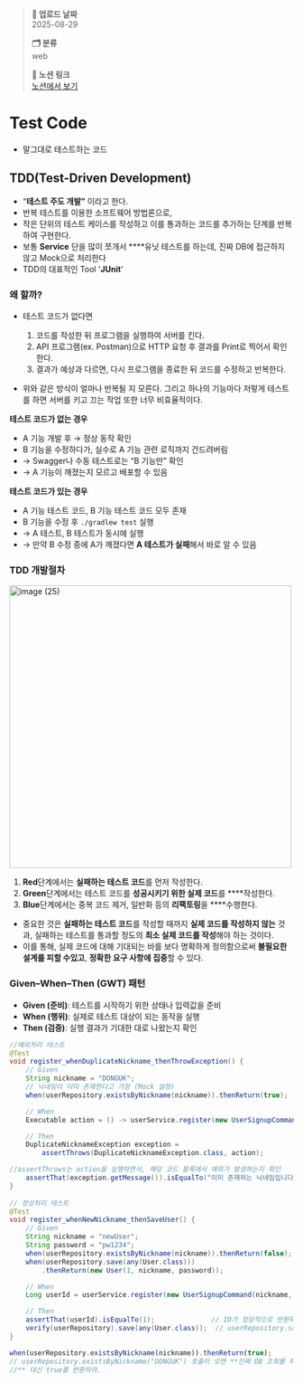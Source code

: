 > **📅 업로드 날짜**  
> 2025-08-29
>  
> **🗂 분류**  
> web  
>
> **🔗 노션 링크**  
> [노션에서 보기](https://important-marquess-d42.notion.site/Spring-Boot-Test-Code-25ba654e658a80469894c63a16b7962d?source=copy_link)
> 


# Test Code

- 말그대로 테스트하는 코드

## TDD(Test-Driven Development)

- “**테스트 주도 개발”** 이라고 한다.
- 반복 테스트를 이용한 소프트웨어 방법론으로,
- 작은 단위의 테스트 케이스를 작성하고 이를 통과하는 코드를 추가하는 단계를 반복하여 구현한다.
- 보통 **Service** 단을 많이 쪼개서 ****유닛 테스트를 하는데, 진짜 DB에 접근하지 않고 Mock으로 처리한다
- TDD의 대표적인 Tool '**JUnit**'

### 왜 할까?

- 테스트 코드가 없다면
    
    1. 코드를 작성한 뒤 프로그램을 실행하여 서버를 킨다.
    2. API 프로그램(ex. Postman)으로 HTTP 요청 후 결과를 Print로 찍어서 확인한다.
    3. 결과가 예상과 다르면, 다시 프로그램을 종료한 뒤 코드를 수정하고 반복한다.
    
- 위와 같은 방식이 얼마나 반복될 지 모른다. 그리고 하나의 기능마다 저렇게 테스트를 하면 서버를 키고 끄는 작업 또한 너무 비효율적이다.

**테스트 코드가 없는 경우**

- A 기능 개발 후 → 정상 동작 확인
- B 기능을 수정하다가, 실수로 A 기능 관련 로직까지 건드려버림
- → Swagger나 수동 테스트로는 “B 기능만” 확인
- → A 기능이 깨졌는지 모르고 배포할 수 있음

**테스트 코드가 있는 경우**

- A 기능 테스트 코드, B 기능 테스트 코드 모두 존재
- B 기능을 수정 후 `./gradlew test` 실행
- → A 테스트, B 테스트가 동시에 실행
- → 만약 B 수정 중에 A가 깨졌다면 **A 테스트가 실패**해서 바로 알 수 있음

### TDD 개발절차
<img width="500" height="500" alt="image (25)" src="https://github.com/user-attachments/assets/8b656c95-0862-49cf-89ca-e0dc25c9df6c" />


1. **Red**단계에서는 **실패하는 테스트 코드**를 먼저 작성한다.
2. **Green**단계에서는 테스트 코드를 **성공시키기 위한 실제 코드**를 ****작성한다.
3. **Blue**단계에서는 중복 코드 제거, 일반화 등의 **리팩토링**을 ****수행한다.

- 중요한 것은 **실패하는 테스트 코드**를 작성할 때까지 **실제 코드를 작성하지 않는** 것과, 실패하는 테스트를 통과할 정도의 **최소 실제 코드를 작성**해야 하는 것이다.
- 이를 통해, 실제 코드에 대해 기대되는 바를 보다 명확하게 정의함으로써 **불필요한 설계를 피할 수있고**, **정확한 요구 사항에 집중**할 수 있다.

### Given–When–Then (GWT) 패턴

- **Given (준비)**: 테스트를 시작하기 위한 상태나 입력값을 준비
- **When (행위)**: 실제로 테스트 대상이 되는 동작을 실행
- **Then (검증)**: 실행 결과가 기대한 대로 나왔는지 확인

```java
//예외처리 테스트
@Test
void register_whenDuplicateNickname_thenThrowException() {
    // Given
    String nickname = "DONGUK";
    // 닉네임이 이미 존재한다고 가정 (Mock 설정)
    when(userRepository.existsByNickname(nickname)).thenReturn(true);

    // When
    Executable action = () -> userService.register(new UserSignupCommand(nickname, "pw1234"));

    // Then
    DuplicateNicknameException exception =
        assertThrows(DuplicateNicknameException.class, action);

//assertThrows는 action을 실행하면서, 해당 코드 블록에서 예외가 발생하는지 확인
    assertThat(exception.getMessage()).isEqualTo("이미 존재하는 닉네임입니다.");
}
 
// 정상처리 테스트
@Test
void register_whenNewNickname_thenSaveUser() {
    // Given
    String nickname = "newUser";
    String password = "pw1234";
    when(userRepository.existsByNickname(nickname)).thenReturn(false);
    when(userRepository.save(any(User.class)))
        .thenReturn(new User(1, nickname, password));

    // When
    Long userId = userService.register(new UserSignupCommand(nickname, password));

    // Then
    assertThat(userId).isEqualTo(1);              // ID가 정상적으로 반환되는지 검증
    verify(userRepository).save(any(User.class));  // userRepository.save()가 호출됐는지 검증
}
```

```jsx
when(userRepository.existsByNickname(nickname)).thenReturn(true);
// userRepository.existsByNickname("DONGUK") 호출이 오면 **진짜 DB 조회를 하지 않고
//** 대신 true를 반환하라.
```
